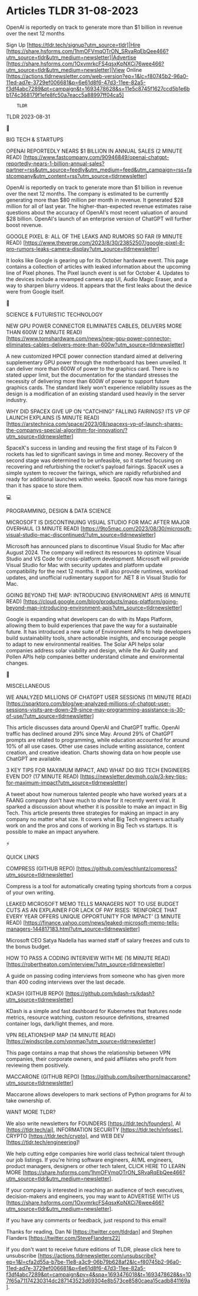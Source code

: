 # Articles TLDR 31-08-2023

OpenAI is reportedly on track to generate more than $1 billion in
revenue over the next 12 months  

Sign Up [https://tldr.tech/signup?utm_source=tldr]|Hire
[https://share.hsforms.com/1hmOFVmqOTrON_SRvaRqEbQee466?utm_source=tldr&utm_medium=newsletter]|Advertise
[https://share.hsforms.com/1OxvmrkcFS4qsxKpNXCi76wee466?utm_source=tldr&utm_medium=newsletter]|View
Online
[https://actions.tldrnewsletter.com/web-version?ep=1&lc=f80745b2-96a0-11ed-ad7e-3729ef006681&p=6e61d8f6-47d3-11ee-82a5-f3df4abc7289&pt=campaign&t=1693478628&s=11e5c8745f1627ccd5b1e6bb174c368179f1efe8fc50a7eacc5a88997ff04ca5]


		TLDR 

TLDR 2023-08-31

📱 

BIG TECH & STARTUPS

OPENAI REPORTEDLY NEARS $1 BILLION IN ANNUAL SALES (2 MINUTE READ)
[https://www.fastcompany.com/90946849/openai-chatgpt-reportedly-nears-1-billion-annual-sales?partner=rss&utm_source=feedly&utm_medium=feed&utm_campaign=rss+fastcompany&utm_content=rss?utm_source=tldrnewsletter]

OpenAI is reportedly on track to generate more than $1 billion in
revenue over the next 12 months. The company is estimated to be
currently generating more than $80 million per month in revenue. It
generated $28 million for all of last year. The higher-than-expected
revenue estimates raise questions about the accuracy of OpenAI's most
recent valuation of around $28 billion. OpenAI's launch of an
enterprise version of ChatGPT will further boost revenue. 

GOOGLE PIXEL 8: ALL OF THE LEAKS AND RUMORS SO FAR (9 MINUTE READ)
[https://www.theverge.com/2023/8/30/23852507/google-pixel-8-pro-rumors-leaks-camera-display?utm_source=tldrnewsletter]

It looks like Google is gearing up for its October hardware event.
This page contains a collection of articles with leaked information
about the upcoming line of Pixel phones. The Pixel launch event is set
for October 4. Updates to the devices include a revamped camera app
UI, Audio Magic Eraser, and a way to sharpen blurry videos. It appears
that the first leaks about the device were from Google itself. 

🚀 

SCIENCE & FUTURISTIC TECHNOLOGY

NEW GPU POWER CONNECTOR ELIMINATES CABLES, DELIVERS MORE THAN 600W (2
MINUTE READ)
[https://www.tomshardware.com/news/new-gpu-power-connector-eliminates-cables-delivers-more-than-600w?utm_source=tldrnewsletter]

A new customized HPCE power connection standard aimed at delivering
supplementary GPU power through the motherboard has been unveiled. It
can deliver more than 600W of power to the graphics card. There is no
stated upper limit, but the documentation for the standard stresses
the necessity of delivering more than 600W of power to support future
graphics cards. The standard likely won't experience reliability
issues as the design is a modification of an existing standard used
heavily in the server industry. 

WHY DID SPACEX GIVE UP ON “CATCHING” FALLING FAIRINGS? ITS VP OF
LAUNCH EXPLAINS (5 MINUTE READ)
[https://arstechnica.com/space/2023/08/spacexs-vp-of-launch-shares-the-companys-special-algorithm-for-innovation/?utm_source=tldrnewsletter]

SpaceX's success in landing and reusing the first stage of its Falcon
9 rockets has led to significant savings in time and money. Recovery
of the second stage was determined to be unfeasible, so it started
focusing on recovering and refurbishing the rocket's payload fairings.
SpaceX uses a simple system to recover the fairings, which are rapidly
refurbished and ready for additional launches within weeks. SpaceX now
has more fairings than it has space to store them. 

💻 

PROGRAMMING, DESIGN & DATA SCIENCE

MICROSOFT IS DISCONTINUING VISUAL STUDIO FOR MAC AFTER MAJOR OVERHAUL
(3 MINUTE READ)
[https://9to5mac.com/2023/08/30/microsoft-visual-studio-mac-discontinued/?utm_source=tldrnewsletter]

Microsoft has announced plans to discontinue Visual Studio for Mac
after August 2024. The company will redirect its resources to optimize
Visual Studio and VS Code for cross-platform development. Microsoft
will provide Visual Studio for Mac with security updates and platform
update compatibility for the next 12 months. It will also provide
runtimes, workload updates, and unofficial rudimentary support for
.NET 8 in Visual Studio for Mac. 

GOING BEYOND THE MAP: INTRODUCING ENVIRONMENT APIS (6 MINUTE READ)
[https://cloud.google.com/blog/products/maps-platform/going-beyond-map-introducing-environment-apis?utm_source=tldrnewsletter]

Google is expanding what developers can do with its Maps Platform,
allowing them to build experiences that pave the way for a sustainable
future. It has introduced a new suite of Environment APIs to help
developers build sustainability tools, share actionable insights, and
encourage people to adapt to new environmental realities. The Solar
API helps solar companies address solar viability and design, while
the Air Quality and Pollen APIs help companies better understand
climate and environmental changes. 

🎁 

MISCELLANEOUS

WE ANALYZED MILLIONS OF CHATGPT USER SESSIONS (11 MINUTE READ)
[https://sparktoro.com/blog/we-analyzed-millions-of-chatgpt-user-sessions-visits-are-down-29-since-may-programming-assistance-is-30-of-use/?utm_source=tldrnewsletter]

This article discusses data around OpenAI and ChatGPT traffic. OpenAI
traffic has declined around 29% since May. Around 29% of ChatGPT
prompts are related to programming, while education accounted for
around 10% of all use cases. Other use cases include writing
assistance, content creation, and creative ideation. Charts showing
data on how people use ChatGPT are available. 

3 KEY TIPS FOR MAXIMUM IMPACT, AND WHAT DO BIG TECH ENGINEERS EVEN DO?
(17 MINUTE READ)
[https://newsletter.devmoh.co/p/3-key-tips-for-maximum-impact?utm_source=tldrnewsletter]

A tweet about how numerous talented people who have worked years at a
FAANG company don't have much to show for it recently went viral. It
sparked a discussion about whether it is possible to make an impact in
Big Tech. This article presents three strategies for making an impact
in any company no matter what size. It covers what Big Tech engineers
actually work on and the pros and cons of working in Big Tech vs
startups. It is possible to make an impact anywhere. 

⚡ 

QUICK LINKS

COMPRESS (GITHUB REPO)
[https://github.com/eschluntz/compress?utm_source=tldrnewsletter]

Compress is a tool for automatically creating typing shortcuts from a
corpus of your own writing. 

LEAKED MICROSOFT MEMO TELLS MANAGERS NOT TO USE BUDGET CUTS AS AN
EXPLAINER FOR LACK OF PAY RISES: ‘REINFORCE THAT EVERY YEAR OFFERS
UNIQUE OPPORTUNITY FOR IMPACT’ (3 MINUTE READ)
[https://finance.yahoo.com/news/leaked-microsoft-memo-tells-managers-144817183.html?utm_source=tldrnewsletter]

Microsoft CEO Satya Nadella has warned staff of salary freezes and
cuts to the bonus budget. 

HOW TO PASS A CODING INTERVIEW WITH ME (16 MINUTE READ)
[https://robertheaton.com/interview/?utm_source=tldrnewsletter]

A guide on passing coding interviews from someone who has given more
than 400 coding interviews over the last decade. 

KDASH (GITHUB REPO)
[https://github.com/kdash-rs/kdash?utm_source=tldrnewsletter]

KDash is a simple and fast dashboard for Kubernetes that features node
metrics, resource watching, custom resource definitions, streamed
container logs, dark/light themes, and more. 

VPN RELATIONSHIP MAP (14 MINUTE READ)
[https://windscribe.com/vpnmap?utm_source=tldrnewsletter]

This page contains a map that shows the relationship between VPN
companies, their corporate owners, and paid affiliates who profit from
reviewing them positively. 

MACCARONE (GITHUB REPO)
[https://github.com/bsilverthorn/maccarone?utm_source=tldrnewsletter]

Maccarone allows developers to mark sections of Python programs for AI
to take ownership of. 

WANT MORE TLDR?

We also write newsletters for FOUNDERS [https://tldr.tech/founders],
AI [https://tldr.tech/ai], INFORMATION SECURITY
[https://tldr.tech/infosec], CRYPTO [https://tldr.tech/crypto], and
WEB DEV [https://tldr.tech/engineering]!

 We help cutting edge companies hire world class technical talent
through our job listings. If you're hiring software engineers, AI/ML
engineers, product managers, designers or other tech talent, CLICK
HERE TO LEARN MORE
[https://share.hsforms.com/1hmOFVmqOTrON_SRvaRqEbQee466?utm_source=tldr&utm_medium=newsletter].


If your company is interested in reaching an audience of tech
executives, decision-makers and engineers, you may want to ADVERTISE
WITH US
[https://share.hsforms.com/1OxvmrkcFS4qsxKpNXCi76wee466?utm_source=tldr&utm_medium=newsletter].


If you have any comments or feedback, just respond to this email! 

Thanks for reading, 
Dan Ni [https://twitter.com/tldrdan] and Stephen Flanders
[https://twitter.com/SteveFlanders22] 

If you don't want to receive future editions of TLDR, please click
here to unsubscribe
[https://actions.tldrnewsletter.com/unsubscribe?ep=1&l=cfa2d55a-b7be-11e8-a3c9-06b79b628af2&lc=f80745b2-96a0-11ed-ad7e-3729ef006681&p=6e61d8f6-47d3-11ee-82a5-f3df4abc7289&pt=campaign&pv=4&spa=1693476018&t=1693478628&s=107f65a71174230314dc287143523d69304e8b573ce8580caea15cadb841169a].

 